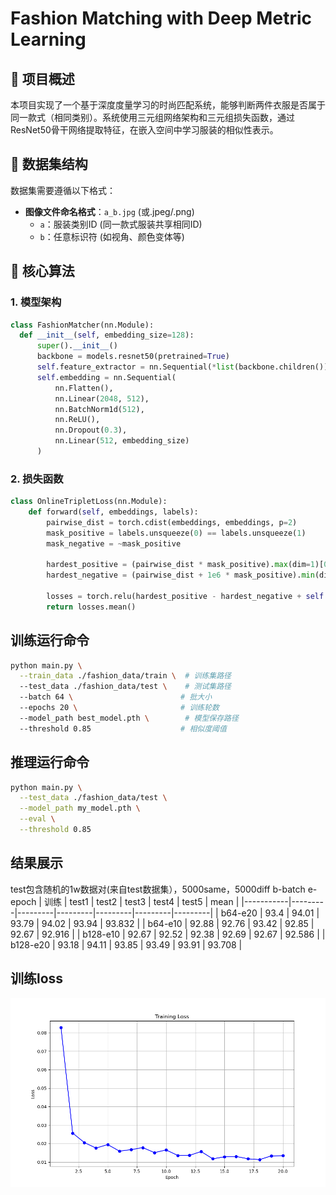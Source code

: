 # Fashion Matching with Deep Metric Learning

## 📌 项目概述
本项目实现了一个基于深度度量学习的时尚匹配系统，能够判断两件衣服是否属于同一款式（相同类别）。系统使用三元组网络架构和三元组损失函数，通过ResNet50骨干网络提取特征，在嵌入空间中学习服装的相似性表示。

## 📂 数据集结构
数据集需要遵循以下格式：
- **图像文件命名格式**：`a_b.jpg` (或.jpeg/.png)
  - `a`：服装类别ID (同一款式服装共享相同ID)
  - `b`：任意标识符 (如视角、颜色变体等)
## 🧠 核心算法

### 1. 模型架构
```python
class FashionMatcher(nn.Module):
  def __init__(self, embedding_size=128):
      super().__init__()
      backbone = models.resnet50(pretrained=True)
      self.feature_extractor = nn.Sequential(*list(backbone.children())[:-1])
      self.embedding = nn.Sequential(
          nn.Flatten(),
          nn.Linear(2048, 512),
          nn.BatchNorm1d(512),
          nn.ReLU(),
          nn.Dropout(0.3),
          nn.Linear(512, embedding_size)
      )
```
### 2. 损失函数
```python
class OnlineTripletLoss(nn.Module):
    def forward(self, embeddings, labels):
        pairwise_dist = torch.cdist(embeddings, embeddings, p=2)
        mask_positive = labels.unsqueeze(0) == labels.unsqueeze(1)
        mask_negative = ~mask_positive
        
        hardest_positive = (pairwise_dist * mask_positive).max(dim=1)[0]
        hardest_negative = (pairwise_dist + 1e6 * mask_positive).min(dim=1)[0]
        
        losses = torch.relu(hardest_positive - hardest_negative + self.margin)
        return losses.mean()
```
## 训练运行命令
```bash
python main.py \
  --train_data ./fashion_data/train \  # 训练集路径
  --test_data ./fashion_data/test \    # 测试集路径
  --batch 64 \                        # 批大小
  --epochs 20 \                       # 训练轮数
  --model_path best_model.pth \        # 模型保存路径
  --threshold 0.85                    # 相似度阈值
```
## 推理运行命令
```bash
python main.py \
  --test_data ./fashion_data/test \
  --model_path my_model.pth \
  --eval \
  --threshold 0.85
```
## 结果展示
test包含随机的1w数据对(来自test数据集），5000same，5000diff
b-batch
e-epoch
| 训练      | test1   | test2   | test3   | test4   | test5   | mean    |
|-----------|---------|---------|---------|---------|---------|---------|
| b64-e20   |  93.4   |  94.01  |  93.79  |  94.02  |  93.94  | 93.832  |
| b64-e10   |  92.88  |  92.76  |  93.42  |  92.85  |  92.67  | 92.916  |
| b128-e10  |  92.67  |  92.52  |  92.38  |  92.69  |  92.67  | 92.586  |
| b128-e20  |  93.18  |  94.11  |  93.85  |  93.49  |  93.91  | 93.708  |
## 训练loss
![b64-e20](training_loss.png)

